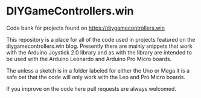 # DIYGameControllers.win
Code bank for projects found on https://diygamecontrollers.win

This repository is a place for all of the code used in projects featured on the diygamecontrollers.win blog.  Presently there are mainly snippets that work with the Arduino Joystick 2.0 library and as with the library are intended to be used with the Arduino Leonardo and Arduino Pro Micro boards.

The unless a sketch is in a folder labeled for either the Uno or Mega it is a safe bet that the code will only work with the Leo and Pro Micro
boards.

If you improve on the code here pull requests are always welcomed.
